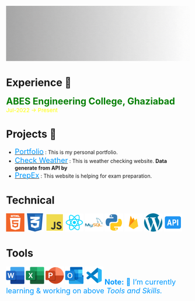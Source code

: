 ![Masterhead](https://raw.githubusercontent.com/mrudayjatav/mrudayjatav/main/Grey%20and%20Black%20Professional%20GitHub%20Cover%20Image.gif)

# Experience 💼
<span style="color: green; font-weight: bolder; font-size:25px;">ABES Engineering College, Ghaziabad</span><br>
<span style="color: yellow; font-size:15px;">Jul-2022 → Present</span>

# Projects 🎯

- [<span style="color: #0099ff; font-size:20px;">Portfolio</span>]() : This is my personal portfolio.
- [<span style="color: #0099ff; font-size:20px;">Check Weather</span>]() : This is weather checking website. **Data generate from API by**
- [<span style="color: #0099ff; font-size:20px;">PrepEx</span>]() : This website is helping for exam preparation.


# Technical

<img height= 50 width=50 src="https://raw.githubusercontent.com/mrudayjatav/mrudayjatav/main/Icons/html5.png" alt="html5">
    <img height= 50 width=50 src="https://raw.githubusercontent.com/mrudayjatav/mrudayjatav/main/Icons/css.png" alt="css">
    <img height= 50 width=50 src="https://raw.githubusercontent.com/mrudayjatav/mrudayjatav/main/Icons/js.png" alt="javascript">
    <img height= 50 width=50 src="https://raw.githubusercontent.com/mrudayjatav/mrudayjatav/main/Icons/react.png" alt="react">
    <img height= 50 width=50 src="https://raw.githubusercontent.com/mrudayjatav/mrudayjatav/main/Icons/mysql.png" alt="mysql">
    <img height= 50 width=50 src="https://raw.githubusercontent.com/mrudayjatav/mrudayjatav/main/Icons/python.png" alt="python">
    <img height= 50 width=50 src="https://raw.githubusercontent.com/mrudayjatav/mrudayjatav/main/Icons/firebase.png" alt="firebase">
    <img height= 50 width=50 src="https://raw.githubusercontent.com/mrudayjatav/mrudayjatav/main/Icons/wordpress.png" alt="wordpress">
    <img height= 50 width=50 src="https://raw.githubusercontent.com/mrudayjatav/mrudayjatav/main/Icons/api.png" alt="api"><br>

# Tools
<img height= 50 width=50 src="https://raw.githubusercontent.com/mrudayjatav/mrudayjatav/main/Icons/word.png" alt="word">
    <img height= 50 width=50 src="https://raw.githubusercontent.com/mrudayjatav/mrudayjatav/main/Icons/excel.png" alt="excel">
    <img height= 50 width=50 src="https://raw.githubusercontent.com/mrudayjatav/mrudayjatav/main/Icons/ppt.png" alt="ppt">
    <img height= 50 width=50 src="https://raw.githubusercontent.com/mrudayjatav/mrudayjatav/main/Icons/outlook.png" alt="outlook">
    <img height= 50 width=50 src="https://raw.githubusercontent.com/mrudayjatav/mrudayjatav/main/Icons/vscode.png" alt="vscode">
<span style="color: #0099ff; font-size:20px;"><b>Note:</b> 🌱 I’m currently learning & working on above <i>Tools and Skills.</i></span>
<!--
**mrudayjatav/mrudayjatav** is a ✨ _special_ ✨ repository because its `README.md` (this file) appears on your GitHub profile.

Here are some ideas to get you started:

- 🔭 I’m currently working on ...
- 🌱 I’m currently learning ...
- 👯 I’m looking to collaborate on ...
- 🤔 I’m looking for help with ...
- 💬 Ask me about ...
- 📫 How to reach me: ...
- 😄 Pronouns: ...
- ⚡ Fun fact: ...
-->
